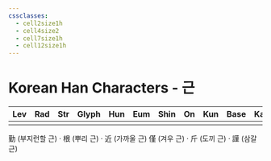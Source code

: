 ```yaml
---
cssclasses:
  - cell2size1h
  - cell4size2
  - cell7size1h
  - cell12size1h
---
```


# Korean Han Characters - 근

| Lev | Rad | Str | Glyph | Hun | Eum | Shin | On  | Kun | Base | Kana | Simp | Man | Can |
| :-: | :-: | :-: | :---: | :-: | :-: | :--: | :-: | :-: | :--: | :--: | :--: | :-: | :-: |
|     |     |     |       |     |     |      |     |     |      |      |      |     |     |
勤 (부지런할 근) · 根 (뿌리 근) · 近 (가까울 근)
僅 (겨우 근) · 斤 (도끼 근) · 謹 (삼갈 근)